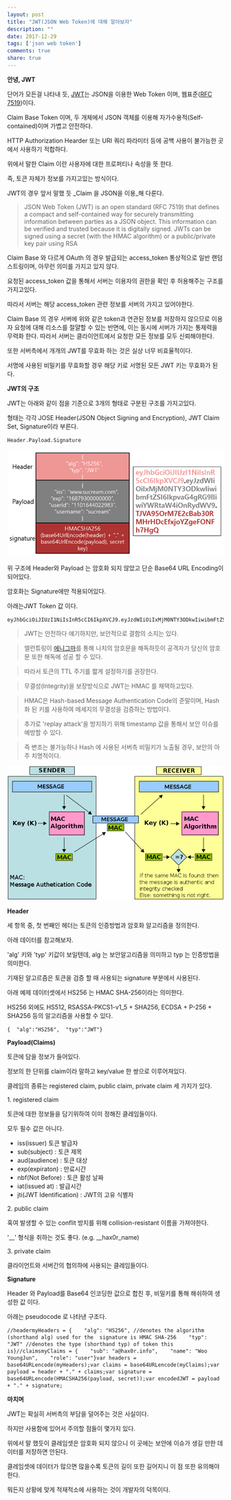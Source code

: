```yaml
---
layout: post
title: "JWT(JSON Web Token)에 대해 알아보자"
description: ""
date: 2017-12-29
tags: ['json web token']
comments: true
share: true
---
```


**안녕, JWT**

  

단어가 모든걸 나타내 듯, [JWT](https://jwt.io/)는 JSON을 이용한 Web Token 이며, 웹표준([RFC
7519](https://tools.ietf.org/html/rfc7519))이다.

Claim Base Token 이며, 두 개체에서 JSON 객체를 이용해 자가수용적(Self-contained)이며 가볍고 안전하다.

HTTP Authorization Hearder 또는 URI 쿼리 파라미터 등에 공백 사용이 불가능한 곳에서 사용하기 적합하다.

위에서 말한 Claim 이란 사용자에 대한 프로퍼티나 속성을 뜻 한다.

  

즉, 토큰 자체가 정보를 가지고있는 방식이다.

JWT의 경우 앞서 말했 듯 _Claim 을 JSON을 이용_해 다룬다.

  

> JSON Web Token (JWT) is an open standard (RFC 7519) that defines a compact
and self-contained way for securely transmitting information between parties
as a JSON object. This information can be verified and trusted because it is
digitally signed. JWTs can be signed using a secret (with the HMAC algorithm)
or a public/private key pair using RSA

  

Claim Base 와 다르게 OAuth 의 경우 발급되는 access_token 통상적으로 일반 랜덤 스트링이며, 아무런 의미를 가지고
있지 않다.

요청된 access_token 값을 통해서 서버는 이용자의 권한을 확인 후 허용해주는 구조를 가지고있다.

따라서 서버는 해당 access_token 관련 정보를 서버의 가지고 있어야한다.

  

Claim Base 의 경우 서버에 위와 같은 token과 연관된 정보를 저장하지 않으므로 이용자 요청에 대해 리소스를 절얄할 수 있는
반면에, 이는 동시에 서버가 가지는 통제력을 무력화 한다. 따라서 서버는 클라이언트에서 요청한 모든 정보를 모두 신뢰해야한다.

또한 서버측에서 개개의 JWT를 무효화 하는 것은 실상 너무 비효율적이다.

서명에 사용된 비밀키를 무효화할 경우 해당 키로 서명된 모든 JWT 키는 무효화가 된다.

  

  

**JWT의 구조**

  

JWT는 아래와 같이 점을 기준으로 3개의 형태로 구분된 구조를 가지고있다.

형태는 각각 JOSE Header(JSON Object Signing and Encryption), JWT Claim Set,
Signature이라 부른다.

  

    Header.Payload.Signature

  

  

![](/assets/images/posts/850/99DB103A5A50BD9732FA29.PNG)

  

  

  

위 구조에 Header와 Payload 는 암호화 되지 않았고 단순 Base64 URL Encoding이 되어있다.

암호화는 Signature에만 적용되어있다.

아래는JWT Token 값 이다.

  

    eyJhbGciOiJIUzI1NiIsInR5cCI6IkpXVCJ9.eyJzdWIiOiIxMjM0NTY3ODkwIiwibmFtZSI6IkpvaG4gRG9lIiwiYWRtaW4iOnRydWV9.TJVA95OrM7E2cBab30RMHrHDcEfxjoYZgeFONFh7HgQ

  

> JWT는 안전하다 얘기하지만, 보안적으로 결함의 소지는 있다.

>

> 엘런튜링이
[에니그마](https://ko.wikipedia.org/wiki/%EC%97%90%EB%8B%88%EA%B7%B8%EB%A7%88)를 통해
나치의 암호문을 해독하듯이 공격자가 당신의 암호문 또한 해독에 성공 할 수 있다.

>

> 따라서 토큰의 TTL 주기를 짧게 설정하기를 권장한다.

>

>  

>

> 무결성(Integrity)을 보장방식으로 JWT는 HMAC 를 채택하고있다.

>

> HMAC은 Hash-based Message Authentication Code의 준말이며, Hash화 된 키를 사용하여 메세지의
무결성을 검증하는 방법이다.

>

> 추가로 'replay attack'을 방지하기 위해 timestamp 값을 통해서 보안 이슈를 예방할 수 있다.

>

>  

>

> 즉 변조는 불가능하나 Hash 에 사용된 서버측 비밀키가 노출될 경우, 보안의 아주 치명적이다.

  

![](/assets/images/posts/850/998B574C5A50A8F9284637.PNG)

  

  

**Header**

  

세 항목 중, 첫 번째인 헤더는 토큰의 인증방법과 암호화 알고리즘을 정의한다.

아래 데이터를 참고해보자.

  
'alg' 키와 'typ' 키값이 보일텐데, alg 는 보안알고리즘을 의미하고 typ 는 인증방법을 의미한다.

기재된 알고르즘은 토큰을 검증 할 때 사용되는 signature 부분에서 사용된다.

  

아래 예제 데이터셋에서 HS256 는 HMAC SHA-256이라는 의미한다.

HS256 외에도 HS512, RSASSA-PKCS1-v1_5 + SHA256, ECDSA + P-256 + SHA256 등의 알고리즘을
사용할 수 있다.

  

    {  "alg":"HS256",  "typ":"JWT"}

  

**Payload(Claims)**

  

토큰에 담을 정보가 들어있다.

정보의 한 단위를 claim이라 말하고 key/value 한 쌍으로 이루어져있다.

  

클레임의 종류는 registered claim, public claim, private claim 세 가지가 있다.

  

1\. registered claim

  

토큰에 대한 정보들을 담기위하여 이미 정해진 클레임들이다.

모두 필수 값은 아니다.

  * iss(issuer) 토큰 발급자
  * sub(subject) : 토큰 제목
  * aud(audience) : 토큰 대상
  * exp(expiraton) : 만료시간
  * nbf(Not Before) : 토큰 활성 날짜
  * iat(issued at) : 발급시간
  * jti(JWT Identification) : JWT의 고유 식별자

2\. public claim

  

혹여 발생할 수 있는 conflit 방지를 위해 collision-resistant 이름을 가져야한다.

'__' 형식을 취하는 것도 좋다. (e.g. __hax0r_name)

  

3\. private claim

  

클라이언트와 서버간의 협의하에 사용되는 클레임들이다.

  

  

**Signature**

  

Header 와 Payload를 Base64 인코딩한 값으로 합친 후, 비밀키를 통해 해쉬하여 생성한 값 이다.

아래는 pseudocode 로 나타낸 구조다.

  

    //headermyHeaders = {    "alg": "HS256", //denotes the algorithm (shorthand alg) used for the  signature is HMAC SHA-256    "typ": "JWT" //denotes the type (shorthand typ) of token this is}//claimsmyClaims = {    "sub": "a@hax0r.info",    "name": "Woo YoungJun",    "role": "user"}var headers = base64URLencode(myHeaders);var claims = base64URLencode(myClaims);var payload = header + "." + claims;var signature = base64URLencode(HMACSHA256(payload, secret));var encodedJWT = payload + "." + signature;

  

  

**마치며**

  

JWT는 확실히 서버측의 부담을 덜어주는 것은 사실이다.

하지만 사용함에 있어서 주의할 점들이 몇가지 있다.

위에서 말 했듯이 클레임셋은 암호화 되지 않으니 이 곳에는 보안에 이슈가 생길 만한 데이터를 저장하면 안된다.

클레임셋에 데이터가 많으면 많을수록 토큰의 길이 또한 길어지니 이 점 또한 유의해야한다.

  

뭐든지 상황에 맞게 적재적소에 사용하는 것이 개발자의 덕목이다.

  

  

  

  

